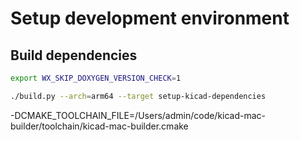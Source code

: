 # Setup development environment

## Build dependencies

```bash
export WX_SKIP_DOXYGEN_VERSION_CHECK=1  

./build.py --arch=arm64 --target setup-kicad-dependencies

```

-DCMAKE_TOOLCHAIN_FILE=/Users/admin/code/kicad-mac-builder/toolchain/kicad-mac-builder.cmake